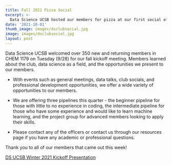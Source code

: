 ```yaml
---
title: Fall 2021 Pizza Social
excerpt: >-
  Data Science UCSB hosted our members for pizza at our first social of the year!
date: '2021-10-01'
thumb_image: images/dsclubsocial.jpg
image: images/dsclubsocial.jpg
layout: post
---
```


Data Science UCSB welcomed over 350 new and returning members in CHEM 1179 on Tuesday (9/28) for our fall kickoff meeting. Members learned about the club, data science as a field, and the opportunities we present to our members. 

* With events such as general meetings, data talks, club socials, and professional development opportunities, we offer a wide variety of opportunities to our members. 

* We are offering three pipelines this quarter - the beginner pipeline for those with little to no experience in coding, the intermediate pipeline for those who have some experience and would like to learn machine learning, and the project group for advanced members looking to apply their skills. 

* Please contact any of the officers or contact us through our resources page if you have any academic or professional questions. 


Thank you to all of our members that came out this week!


[DS UCSB Winter 2021 Kickoff Presentation](https://docs.google.com/presentation/d/17BZ18S3wJL9wd3KUpgvjv5LuQ-77cngaGMEE9Ts0ERY/edit#slide=id.g646221db99_4_99)


